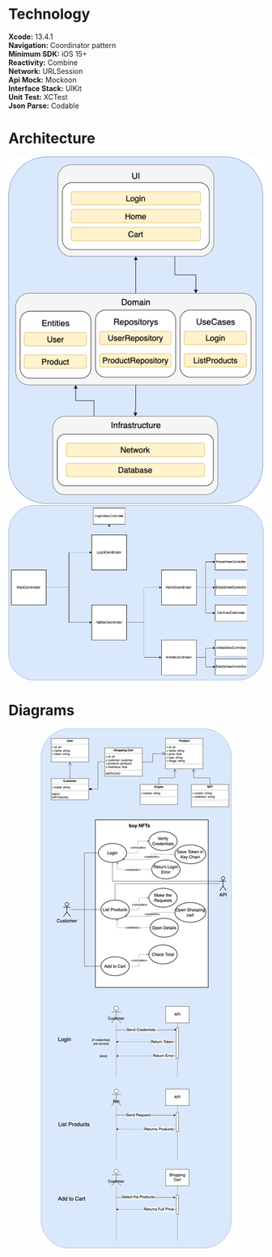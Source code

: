 # Technology
**Xcode:** 13.4.1 <br/>
**Navigation:** Coordinator pattern <br/>
**Minimum SDK:** iOS 15+ <br/>
**Reactivity:** Combine <br/>
**Network:** URLSession <br/>
**Api Mock:** Mockoon <br/>
**Interface Stack:** UIKit <br/>
**Unit Test:** XCTest <br/>
**Json Parse:** Codable <br/>

# Architecture
<p align="center">
  <img src="documentation/BuyNFTs-Modules.png"/>
  <img src="documentation/BuyNFTs-Coordinators.png"/>
</p>

# Diagrams
<p align="center">
  <img src="documentation/BuyNFTs-Diagrams.png"/>
</p>
